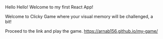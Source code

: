 Hello Hello! Welcome to my first React App!

Welcome to Clicky Game where your visual memory will be challenged, a bit!

Proceed to the link and play the game.  https://arnab156.github.io/my-game/

